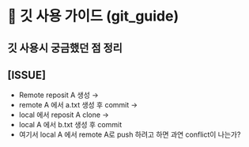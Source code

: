 # 📖 깃 사용 가이드 (git_guide)
## 깃 사용시 궁금했던 점 정리

## [ISSUE] 
- Remote reposit A 생성 →
- remote A 에서 a.txt 생성 후 commit →
- local 에서 reposit A clone →
- local A 에서 b.txt 생성 후 commit
- 여기서 local A 에서 remote A로 push 하려고 하면 과연 conflict이 나는가?
